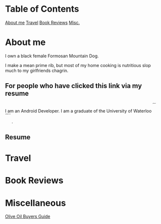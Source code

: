 ﻿---
layout: default
---

# Table of Contents
[About me](#about-me)
[Travel](#travel)
[Book Reviews](#book-reviews)
[Misc.](#miscellaneous)

# About me
I own a black female Formosan Mountain Dog.

I make a mean prime rib, but most of my home cooking is nutritious slop much to my girlfriends chagrin.

## For people who have clicked this link via my resume
I am an Android Developer. I am a graduate of the University of Waterloo <sup><sup><sup><sup><sup><sup><sup><sup>please validate me</sup></sup></sup></sup></sup></sup></sup></sup> .

## Resume
<!-- Current as of Jan 1 2025 -->

# Travel

# Book Reviews
<!-- This is a mess right now[Extra Virginity by Tom Mueller: Dec 29 2024](bookreviews/extravirginity.md)
Dont click theres nothing here[Liftoff by Eric Berger](bookreviews/liftoff.md) -->

# Miscellaneous
[Olive Oil Buyers Guide](misc/)


